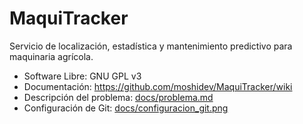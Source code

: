 # MaquiTracker
Servicio de localización, estadística y mantenimiento predictivo para maquinaria agrícola.

* Software Libre: GNU GPL v3
* Documentación: https://github.com/moshidev/MaquiTracker/wiki
* Descripción del problema: [docs/problema.md](docs/problema.md)
* Configuración de Git: [docs/configuracion_git.png](docs/configuracion_git.png)
